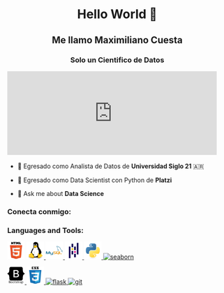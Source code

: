 <!DOCTYPE html>
<html>
<head>
  <link rel="stylesheet" href="https://cdnjs.cloudflare.com/ajax/libs/font-awesome/5.15.4/css/all.min.css" integrity="sha512-+zL7jvJgK9hQJ9lIyZ6v8Zzv8xJ+Vjz9DQ+3y5U7f0Xjxk6Oq2bK9gWwZ7aJ1M0t5Q4fJ1GgNqLWp3mXrRtGw==" crossorigin="anonymous" referrerpolicy="no-referrer" />
</head>
<body>
<h1 align="center">Hello World 👋</h1>
<h2 align="center">Me llamo Maximiliano Cuesta</h2>
<h3 align="center">Solo un Cientifico de Datos</h3>
<div><iframe src="https://giphy.com/embed/VeNDat4n4Kre76oS1g" width="480" height="192" frameBorder="0" class="giphy-embed" allowFullScreen></iframe></div>

- 🌱 Egresado como Analista de Datos de **Universidad Siglo 21** 🇦🇷  
- 🌱 Egresado como Data Scientist con Python de **Platzi**

- 💬 Ask me about **Data Science**

<h3 align="left">Conecta conmigo:</h3>
<p align="left">
<a href="https://twitter.com/maxijcuesta" target="blank"><i class="fab fa-twitter" alt="maxijcuesta" height="30" width="40"></i></a>
<a href="https://www.linkedin.com/in/maxijcuesta/" target="blank"><i class="fab fa-linkedin" alt="maxijcuesta" height="30" width="40"></i></a>
</p>

<h3 align="left">Languages and Tools:</h3>
<img src="https://raw.githubusercontent.com/devicons/devicon/master/icons/html5/html5-original-wordmark.svg" alt="html5" width="40" height="40"/> </a> <a href="https://www.linux.org/" target="_blank" rel="noreferrer"> <img src="https://raw.githubusercontent.com/devicons/devicon/master/icons/linux/linux-original.svg" alt="linux" width="40" height="40"/> </a> <a href="https://www.mysql.com/" target="_blank" rel="noreferrer"> <img src="https://raw.githubusercontent.com/devicons/devicon/master/icons/mysql/mysql-original-wordmark.svg" alt="mysql" width="40" height="40"/> </a> <a href="https://pandas.pydata.org/" target="_blank" rel="noreferrer"> <img src="https://raw.githubusercontent.com/devicons/devicon/2ae2a900d2f041da66e950e4d48052658d850630/icons/pandas/pandas-original.svg" alt="pandas" width="40" height="40"/> </a> <a href="https://www.python.org" target="_blank" rel="noreferrer"> <img src="https://raw.githubusercontent.com/devicons/devicon/master/icons/python/python-original.svg" alt="python" width="40" height="40"/> </a> <a href="https://seaborn.pydata.org/" target="_blank" rel="noreferrer"> <img src="https://seaborn.pydata.org/_images/logo-mark-lightbg.svg" alt="seaborn" width="40" height="40"/> </a> </p>
<p align="left"> <a href="https://getbootstrap.com" target="_blank" rel="noreferrer"> <img src="https://raw.githubusercontent.com/devicons/devicon/master/icons/bootstrap/bootstrap-plain-wordmark.svg" alt="bootstrap" width="40" height="40"/> </a> <a href="https://www.w3schools.com/css/" target="_blank" rel="noreferrer"> <img src="https://raw.githubusercontent.com/devicons/devicon/master/icons/css3/css3-original-wordmark.svg" alt="css3" width="40" height="40"/> </a> <a href="https://flask.palletsprojects.com/" target="_blank" rel="noreferrer"> <img src="https://www.vectorlogo.zone/logos/pocoo_flask/pocoo_flask-icon.svg" alt="flask" width="40" height="40"/> </a> <a href="https://git-scm.com/" target="_blank" rel="noreferrer"> <img src="https://www.vectorlogo.zone/logos/git-scm/git-scm-icon.svg" alt="git" width="40" height="40"/> </a> <a href="https://www.w3.org/html/" target="_blank" rel="noreferrer"> 
</body>
</html>
